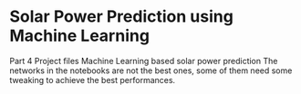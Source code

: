 # Solar Power Prediction using Machine Learning
Part 4 Project files 
Machine Learning based solar power prediction
The networks in the notebooks are not the best ones, some of them need some tweaking to achieve the best performances.
